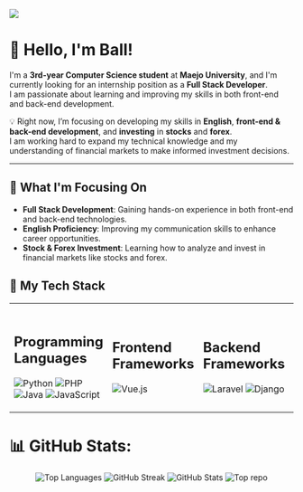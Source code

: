 [![](https://visitcount.itsvg.in/api?id=SarayutBz&icon=5&color=12)](https://visitcount.itsvg.in)

# 👋 Hello, I'm Ball!

I'm a **3rd-year Computer Science student** at **Maejo University**, and I'm currently looking for an internship position as a **Full Stack Developer**.  
I am passionate about learning and improving my skills in both front-end and back-end development. 

💡 Right now, I’m focusing on developing my skills in **English**, **front-end & back-end development**, and **investing** in **stocks** and **forex**.   
 I am working hard to expand my technical knowledge and my understanding of financial markets to make informed investment decisions.

---

## 🌟 What I'm Focusing On

- **Full Stack Development**: Gaining hands-on experience in both front-end and back-end technologies.
- **English Proficiency**: Improving my communication skills to enhance career opportunities.
- **Stock & Forex Investment**: Learning how to analyze and invest in financial markets like stocks and forex.

## 🔨 My Tech Stack

<table >
  <tr  >
    <td >
        <h2>Programming Languages</h2>
        <img src="https://img.shields.io/badge/python-3670A0?style=for-the-badge&logo=python&logoColor=ffdd54" alt="Python"/>
        <img src="https://img.shields.io/badge/php-%23777BB4.svg?style=for-the-badge&logo=php&logoColor=white" alt="PHP"/>
        <img src="https://img.shields.io/badge/java-%23ED8B00.svg?style=for-the-badge&logo=openjdk&logoColor=white" alt="Java"/>
        <img src="https://img.shields.io/badge/javascript-%23323330.svg?style=for-the-badge&logo=javascript&logoColor=%23F7DF1E" alt="JavaScript"/>
     </td>
    <td >
        <h2>Frontend Frameworks</h2>
        <img src="https://img.shields.io/badge/vue.js-%2335495e.svg?style=for-the-badge&logo=vuedotjs&logoColor=%234FC08D" alt="Vue.js"/>
    </td>
    <td >
        <h2>Backend Frameworks</h2>
        <img src="https://img.shields.io/badge/laravel-%23FF2D20.svg?style=for-the-badge&logo=laravel&logoColor=white" alt="Laravel"/>
        <img src="https://img.shields.io/badge/django-%23092E20.svg?style=for-the-badge&logo=django&logoColor=white" alt="Django"/>
    </td>
   <td >
        <h2>Databases</h2>
        <img src="https://img.shields.io/badge/mysql-4479A1.svg?style=for-the-badge&logo=mysql&logoColor=white" alt="MySQL"/>
        <img src="https://img.shields.io/badge/MongoDB-%234ea94b.svg?style=for-the-badge&logo=mongodb&logoColor=white" alt="MongoDB"/>
    </td>
   <td>
        <h2>Cloud/DevOps</h2>
        <img src="https://img.shields.io/badge/AWS-%23FF9900.svg?style=for-the-badge&logo=amazon-aws&logoColor=white" alt="AWS"/>
        <img src="https://img.shields.io/badge/docker-%230db7ed.svg?style=for-the-badge&logo=docker&logoColor=white" style="width: 100px; alt="Docker/>
   </td>
   
<!--     <td>
        <img src="https://github.com/user-attachments/assets/a26dd925-bc51-400b-bfa5-01bc10f6934c" alt="profile-image" style="width: 400px; height: auto;"/>
    </td> -->
  </tr>
</table>

# 📊 GitHub Stats:
<p align="center">
    <img src="https://github-readme-stats.vercel.app/api/top-langs/?username=SarayutBz&theme=vue&hide_border=true&include_all_commits=false&count_private=false&layout=compact" alt="Top Languages"/>
    <img src="https://github-readme-streak-stats.herokuapp.com/?user=SarayutBz&theme=vue&hide_border=true" alt="GitHub Streak"/>
    <img src="https://github-readme-stats.vercel.app/api?username=SarayutBz&theme=vue&hide_border=true&include_all_commits=false&count_private=false" alt="GitHub Stats"/>
    <img src="https://github-contributor-stats.vercel.app/api?username=SarayutBz&limit=5&theme=vue&combine_all_yearly_contributions=false" alt="Top repo"/>
</p>

<!-- Proudly created with GPRM ( https://gprm.itsvg.in ) -->
